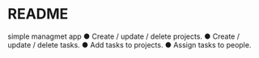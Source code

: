 # README

simple managmet app
● Create / update / delete projects.
● Create / update / delete tasks.
● Add tasks to projects.
● Assign tasks to people.
